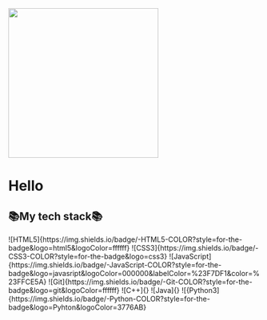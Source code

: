 <img align="top" src="#" width="300"/>

<h1>Hello</h1>


<h2>📚My tech stack📚</h2>
![HTML5]{https://img.shields.io/badge/-HTML5-COLOR?style=for-the-badge&logo=html5&logoColor=ffffff}
![CSS3]{https://img.shields.io/badge/-CSS3-COLOR?style=for-the-badge&logo=css3}
![JavaScript]{https://img.shields.io/badge/-JavaScript-COLOR?style=for-the-badge&logo=javasript&logoColor=000000&labelColor=%23F7DF1&color=%23FFCE5A}
![Git]{https://img.shields.io/badge/-Git-COLOR?style=for-the-badge&logo=git&logoColor=ffffff}
![C++]{}
![Java]{}
![{Python3]{https://img.shields.io/badge/-Python-COLOR?style=for-the-badge&logo=Pyhton&logoColor=3776AB}
